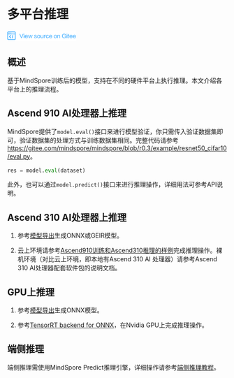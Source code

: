 # 多平台推理

<a href="https://gitee.com/mindspore/docs/blob/r0.3/tutorials/source_zh_cn/advanced_use/multi_platform_inference.md" target="_blank"><img src="../_static/logo_source.png"></a>

## 概述

基于MindSpore训练后的模型，支持在不同的硬件平台上执行推理。本文介绍各平台上的推理流程。

## Ascend 910 AI处理器上推理

MindSpore提供了`model.eval()`接口来进行模型验证，你只需传入验证数据集即可，验证数据集的处理方式与训练数据集相同。完整代码请参考<https://gitee.com/mindspore/mindspore/blob/r0.3/example/resnet50_cifar10/eval.py>。

```python
res = model.eval(dataset)
```

此外，也可以通过`model.predict()`接口来进行推理操作，详细用法可参考API说明。

## Ascend 310 AI处理器上推理

1. 参考[模型导出](https://www.mindspore.cn/tutorial/zh-CN/0.3.0-alpha/use/saving_and_loading_model_parameters.html#geironnx)生成ONNX或GEIR模型。

2. 云上环境请参考[Ascend910训练和Ascend310推理的样例](https://support.huaweicloud.com/bestpractice-modelarts/modelarts_10_0026.html)完成推理操作。裸机环境（对比云上环境，即本地有Ascend 310 AI 处理器）请参考Ascend 310 AI处理器配套软件包的说明文档。

## GPU上推理

1. 参考[模型导出](https://www.mindspore.cn/tutorial/zh-CN/0.3.0-alpha/use/saving_and_loading_model_parameters.html#geironnx)生成ONNX模型。

2. 参考[TensorRT backend for ONNX](https://github.com/onnx/onnx-tensorrt)，在Nvidia GPU上完成推理操作。

## 端侧推理

端侧推理需使用MindSpore Predict推理引擎，详细操作请参考[端侧推理教程](https://www.mindspore.cn/tutorial/zh-CN/0.3.0-alpha/advanced_use/on_device_inference.html)。